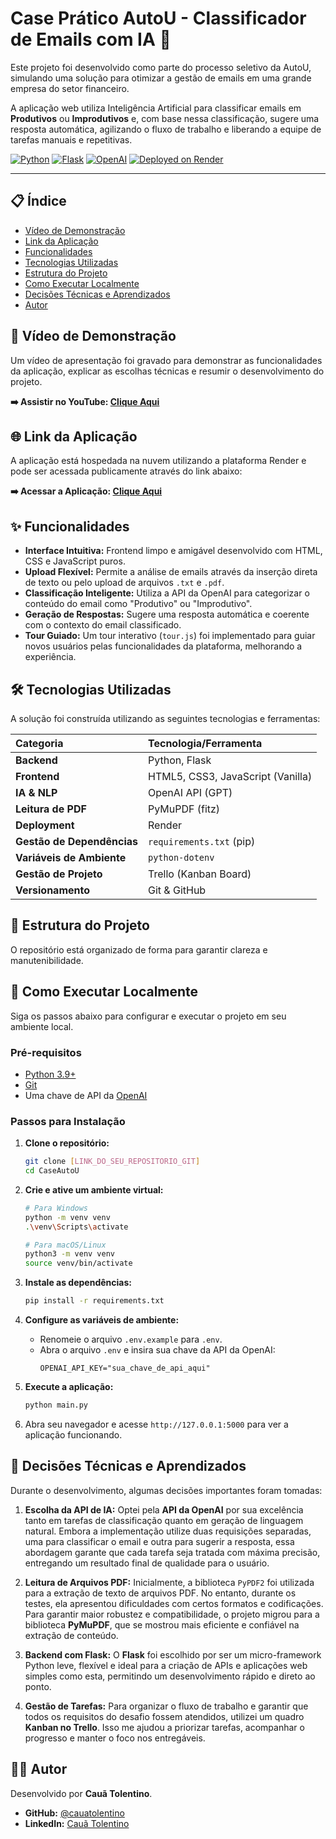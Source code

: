 # Case Prático AutoU - Classificador de Emails com IA 🚀

Este projeto foi desenvolvido como parte do processo seletivo da AutoU, simulando uma solução para otimizar a gestão de emails em uma grande empresa do setor financeiro.

A aplicação web utiliza Inteligência Artificial para classificar emails em **Produtivos** ou **Improdutivos** e, com base nessa classificação, sugere uma resposta automática, agilizando o fluxo de trabalho e liberando a equipe de tarefas manuais e repetitivas.

[![Python](https://img.shields.io/badge/Python-3.9%2B-blue.svg)](https://www.python.org/)
[![Flask](https://img.shields.io/badge/Flask-2.2%2B-green.svg)](https://flask.palletsprojects.com/)
[![OpenAI](https://img.shields.io/badge/API-OpenAI-blueviolet.svg)](https://openai.com/)
[![Deployed on Render](https://img.shields.io/badge/Deployed%20On-Render-orange.svg)](https://render.com/)

---

## 📋 Índice

-   [Vídeo de Demonstração](#-vídeo-de-demonstração)
-   [Link da Aplicação](#-link-da-aplicação)
-   [Funcionalidades](#-funcionalidades)
-   [Tecnologias Utilizadas](#-tecnologias-utilizadas)
-   [Estrutura do Projeto](#-estrutura-do-projeto)
-   [Como Executar Localmente](#-como-executar-localmente)
-   [Decisões Técnicas e Aprendizados](#-decisões-técnicas-e-aprendizados)
-   [Autor](#-autor)

## 🎥 Vídeo de Demonstração

Um vídeo de apresentação foi gravado para demonstrar as funcionalidades da aplicação, explicar as escolhas técnicas e resumir o desenvolvimento do projeto.

**➡️ Assistir no YouTube: [Clique Aqui](https://youtu.be/Qy2MkSSJoz0)**

## 🌐 Link da Aplicação

A aplicação está hospedada na nuvem utilizando a plataforma Render e pode ser acessada publicamente através do link abaixo:

**➡️ Acessar a Aplicação: [Clique Aqui](https://ctcaseautou.onrender.com/)**

## ✨ Funcionalidades

-   **Interface Intuitiva:** Frontend limpo e amigável desenvolvido com HTML, CSS e JavaScript puros.
-   **Upload Flexível:** Permite a análise de emails através da inserção direta de texto ou pelo upload de arquivos `.txt` e `.pdf`.
-   **Classificação Inteligente:** Utiliza a API da OpenAI para categorizar o conteúdo do email como "Produtivo" ou "Improdutivo".
-   **Geração de Respostas:** Sugere uma resposta automática e coerente com o contexto do email classificado.
-   **Tour Guiado:** Um tour interativo (`tour.js`) foi implementado para guiar novos usuários pelas funcionalidades da plataforma, melhorando a experiência.

## 🛠️ Tecnologias Utilizadas

A solução foi construída utilizando as seguintes tecnologias e ferramentas:

| Categoria   | Tecnologia/Ferramenta                                  |
| :---------- | :------------------------------------------------------- |
| **Backend** | Python, Flask                                            |
| **Frontend**| HTML5, CSS3, JavaScript (Vanilla)                        |
| **IA & NLP**| OpenAI API (GPT)                                         |
| **Leitura de PDF** | PyMuPDF (fitz)                                           |
| **Deployment**| Render                                                   |
| **Gestão de Dependências**| `requirements.txt` (pip)                                 |
| **Variáveis de Ambiente**| `python-dotenv`                                          |
| **Gestão de Projeto**| Trello (Kanban Board)                                    |
| **Versionamento**| Git & GitHub                                             |

## 📁 Estrutura do Projeto
O repositório está organizado de forma para garantir clareza e manutenibilidade.

## 🚀 Como Executar Localmente
Siga os passos abaixo para configurar e executar o projeto em seu ambiente local.

### Pré-requisitos

-   [Python 3.9+](https://www.python.org/downloads/)
-   [Git](https://git-scm.com/)
-   Uma chave de API da [OpenAI](https://platform.openai.com/account/api-keys)

### Passos para Instalação

1.  **Clone o repositório:**
    ```bash
    git clone [LINK_DO_SEU_REPOSITORIO_GIT]
    cd CaseAutoU
    ```

2.  **Crie e ative um ambiente virtual:**
    ```bash
    # Para Windows
    python -m venv venv
    .\venv\Scripts\activate

    # Para macOS/Linux
    python3 -m venv venv
    source venv/bin/activate
    ```

3.  **Instale as dependências:**
    ```bash
    pip install -r requirements.txt
    ```

4.  **Configure as variáveis de ambiente:**
    -   Renomeie o arquivo `.env.example` para `.env`.
    -   Abra o arquivo `.env` e insira sua chave da API da OpenAI:
        ```
        OPENAI_API_KEY="sua_chave_de_api_aqui"
        ```

5.  **Execute a aplicação:**
    ```bash
    python main.py
    ```

6.  Abra seu navegador e acesse `http://127.0.0.1:5000` para ver a aplicação funcionando.

## 🧠 Decisões Técnicas e Aprendizados

Durante o desenvolvimento, algumas decisões importantes foram tomadas:

1. **Escolha da API de IA:** Optei pela **API da OpenAI** por sua excelência tanto em tarefas de classificação quanto em geração de linguagem natural. Embora a implementação utilize duas requisições separadas, uma para classificar o email e outra para sugerir a resposta, essa abordagem garante que cada tarefa seja tratada com máxima precisão, entregando um resultado final de qualidade para o usuário.

2.  **Leitura de Arquivos PDF:** Inicialmente, a biblioteca `PyPDF2` foi utilizada para a extração de texto de arquivos PDF. No entanto, durante os testes, ela apresentou dificuldades com certos formatos e codificações. Para garantir maior robustez e compatibilidade, o projeto migrou para a biblioteca **PyMuPDF**, que se mostrou mais eficiente e confiável na extração de conteúdo.

3.  **Backend com Flask:** O **Flask** foi escolhido por ser um micro-framework Python leve, flexível e ideal para a criação de APIs e aplicações web simples como esta, permitindo um desenvolvimento rápido e direto ao ponto.

4.  **Gestão de Tarefas:** Para organizar o fluxo de trabalho e garantir que todos os requisitos do desafio fossem atendidos, utilizei um quadro **Kanban no Trello**. Isso me ajudou a priorizar tarefas, acompanhar o progresso e manter o foco nos entregáveis.

## 👨‍💻 Autor

Desenvolvido por **Cauã Tolentino**.

-   **GitHub:** [@cauatolentino](https://github.com/cauatolentino)
-   **LinkedIn:** [Cauã Tolentino](https://www.linkedin.com/in/cauatolentino/)